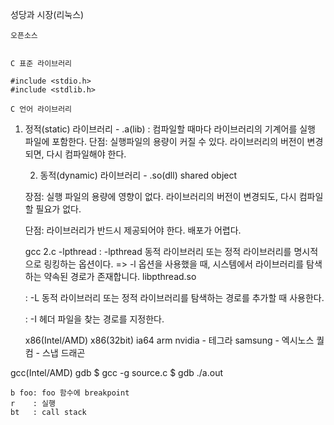 성당과 시장(리눅스)

	오픈소스


	C 표준 라이브러리
```
#include <stdio.h>
#include <stdlib.h>
```
	C 언어 라이브러리
1. 정적(static) 라이브러리 -  .a(lib)
	: 컴파일할 때마다 라이브러리의 기계어를 실행 파일에 포함한다.
	  단점: 실행파일의 용량이 커질 수 있다.
	  라이브러리의 버전이 변경되면, 다시 컴파일해야 한다.

	  2. 동적(dynamic) 라이브러리 - .so(dll)
	shared object

	장점: 실행 파일의 용량에 영향이 없다.
	라이브러리의 버전이 변경되도, 다시 컴파일할 필요가 없다.

	단점: 라이브러리가 반드시 제공되어야 한다.
	배포가 어렵다.

	gcc 2.c -lpthread 
	: -lpthread
	동적 라이브러리 또는 정적 라이브러리를 명시적으로 링킹하는 옵션이다.
	=> -l 옵션을 사용했을 때, 시스템에서 라이브러리를 탐색하는 약속된
	경로가 존재합니다.
	libpthread.so 

	: -L
	동적 라이브러리 또는 정적 라이브러리를 탐색하는 경로를 추가할 때 사용한다.

	: -I
	헤더 파일을 찾는 경로를 지정한다.


	x86(Intel/AMD)
x86(32bit)
	ia64
	arm
	nvidia  - 테그라
	samsung - 엑시노스
	퀄컴     - 스냅 드래곤


gcc(Intel/AMD)
	gdb
	$ gcc -g source.c
	$ gdb ./a.out

	b foo: foo 함수에 breakpoint
	r    : 실행
	bt   : call stack
















